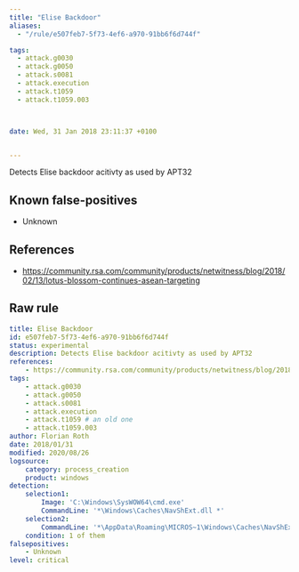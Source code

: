 ```yaml
---
title: "Elise Backdoor"
aliases:
  - "/rule/e507feb7-5f73-4ef6-a970-91bb6f6d744f"

tags:
  - attack.g0030
  - attack.g0050
  - attack.s0081
  - attack.execution
  - attack.t1059
  - attack.t1059.003



date: Wed, 31 Jan 2018 23:11:37 +0100


---
```


Detects Elise backdoor acitivty as used by APT32

<!--more-->


## Known false-positives

* Unknown



## References

* https://community.rsa.com/community/products/netwitness/blog/2018/02/13/lotus-blossom-continues-asean-targeting


## Raw rule
```yaml
title: Elise Backdoor
id: e507feb7-5f73-4ef6-a970-91bb6f6d744f
status: experimental
description: Detects Elise backdoor acitivty as used by APT32
references:
    - https://community.rsa.com/community/products/netwitness/blog/2018/02/13/lotus-blossom-continues-asean-targeting
tags:
    - attack.g0030
    - attack.g0050
    - attack.s0081
    - attack.execution
    - attack.t1059 # an old one
    - attack.t1059.003
author: Florian Roth
date: 2018/01/31
modified: 2020/08/26
logsource:
    category: process_creation
    product: windows
detection:
    selection1:
        Image: 'C:\Windows\SysWOW64\cmd.exe'
        CommandLine: '*\Windows\Caches\NavShExt.dll *'
    selection2:
        CommandLine: '*\AppData\Roaming\MICROS~1\Windows\Caches\NavShExt.dll,Setting'
    condition: 1 of them
falsepositives:
    - Unknown
level: critical

```
